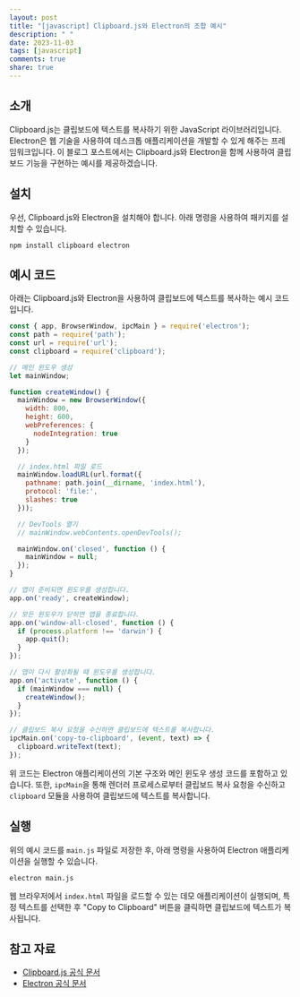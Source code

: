 ```yaml
---
layout: post
title: "[javascript] Clipboard.js와 Electron의 조합 예시"
description: " "
date: 2023-11-03
tags: [javascript]
comments: true
share: true
---
```


## 소개
Clipboard.js는 클립보드에 텍스트를 복사하기 위한 JavaScript 라이브러리입니다. Electron은 웹 기술을 사용하여 데스크톱 애플리케이션을 개발할 수 있게 해주는 프레임워크입니다. 이 블로그 포스트에서는 Clipboard.js와 Electron을 함께 사용하여 클립보드 기능을 구현하는 예시를 제공하겠습니다.

## 설치
우선, Clipboard.js와 Electron을 설치해야 합니다. 아래 명령을 사용하여 패키지를 설치할 수 있습니다.

```
npm install clipboard electron
```

## 예시 코드
아래는 Clipboard.js와 Electron을 사용하여 클립보드에 텍스트를 복사하는 예시 코드입니다.

```javascript
const { app, BrowserWindow, ipcMain } = require('electron');
const path = require('path');
const url = require('url');
const clipboard = require('clipboard');

// 메인 윈도우 생성
let mainWindow;

function createWindow() {
  mainWindow = new BrowserWindow({
    width: 800,
    height: 600,
    webPreferences: {
      nodeIntegration: true
    }
  });

  // index.html 파일 로드
  mainWindow.loadURL(url.format({
    pathname: path.join(__dirname, 'index.html'),
    protocol: 'file:',
    slashes: true
  }));

  // DevTools 열기
  // mainWindow.webContents.openDevTools();

  mainWindow.on('closed', function () {
    mainWindow = null;
  });
}

// 앱이 준비되면 윈도우를 생성합니다.
app.on('ready', createWindow);

// 모든 윈도우가 닫히면 앱을 종료합니다.
app.on('window-all-closed', function () {
  if (process.platform !== 'darwin') {
    app.quit();
  }
});

// 앱이 다시 활성화될 때 윈도우를 생성합니다.
app.on('activate', function () {
  if (mainWindow === null) {
    createWindow();
  }
});

// 클립보드 복사 요청을 수신하면 클립보드에 텍스트를 복사합니다.
ipcMain.on('copy-to-clipboard', (event, text) => {
  clipboard.writeText(text);
});
```

위 코드는 Electron 애플리케이션의 기본 구조와 메인 윈도우 생성 코드를 포함하고 있습니다. 또한, `ipcMain`을 통해 렌더러 프로세스로부터 클립보드 복사 요청을 수신하고 `clipboard` 모듈을 사용하여 클립보드에 텍스트를 복사합니다.

## 실행
위의 예시 코드를 `main.js` 파일로 저장한 후, 아래 명령을 사용하여 Electron 애플리케이션을 실행할 수 있습니다.

```
electron main.js
```

웹 브라우저에서 `index.html` 파일을 로드할 수 있는 데모 애플리케이션이 실행되며, 특정 텍스트를 선택한 후 "Copy to Clipboard" 버튼을 클릭하면 클립보드에 텍스트가 복사됩니다.

## 참고 자료
- [Clipboard.js 공식 문서](https://clipboardjs.com/)
- [Electron 공식 문서](https://www.electronjs.org/docs)